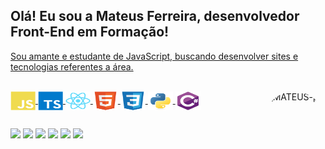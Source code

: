 ## Olá! Eu sou a Mateus Ferreira, desenvolvedor Front-End em Formação!
<div align="center">
  <a href="https://github.com/MateusProDev">
</div>

Sou amante e estudante de JavaScript, buscando desenvolver sites e tecnologias referentes a área.

<div style="display: inline_block"><br>
  <img align="center" alt="MATEUS-Js" height="30" width="40" src="https://raw.githubusercontent.com/devicons/devicon/master/icons/javascript/javascript-plain.svg">
  <img align="center" alt="MATEUS-Ts" height="30" width="40" src="https://raw.githubusercontent.com/devicons/devicon/master/icons/typescript/typescript-plain.svg">
  <img align="center" alt="MATEUS-React" height="30" width="40" src="https://raw.githubusercontent.com/devicons/devicon/master/icons/react/react-original.svg">
  <img align="center" alt="MATEUS-HTML" height="30" width="40" src="https://raw.githubusercontent.com/devicons/devicon/master/icons/html5/html5-original.svg">
  <img align="center" alt="MATEUS-CSS" height="30" width="40" src="https://raw.githubusercontent.com/devicons/devicon/master/icons/css3/css3-original.svg">
  <img align="center" alt="MATEUS-Python" height="30" width="40" src="https://raw.githubusercontent.com/devicons/devicon/master/icons/python/python-original.svg">
  <img align="center" alt="MATEUS-Csharp" height="30" width="40" src="https://raw.githubusercontent.com/devicons/devicon/master/icons/csharp/csharp-original.svg">
  <img align="right" alt="MATEUS-pic" height="150" style="border-radius:50px;" src="[https://shadow-cv-activity4tlimit-1251316161.cos.ap-shanghai.myqcloud.com/folder7/activity/me_in_comics/share/ba9c0ce2da99ab475add18b304a949c6_x5m6y.jpg?sign=q-sign-algorithm%3Dsha1%26q-ak%3DAKIDmKchHz54FBtKUKDSO6atwjIzLRH0hOcZ%26q-sign-time%3D1682014889%3B1682360489%26q-key-time%3D1682014889%3B1682360489%26q-header-list%3Dhost%26q-url-param-list%3D%26q-signature%3D0b62690f421d496e96647abfa649a7eff0bab656](https://shadow-cv-activity4tlimit-1251316161.cos.ap-shanghai.myqcloud.com/folder7/activity/me_in_comics/share/ba9c0ce2da99ab475add18b304a949c6_x5m6y.jpg?sign=q-sign-algorithm%3Dsha1%26q-ak%3DAKIDmKchHz54FBtKUKDSO6atwjIzLRH0hOcZ%26q-sign-time%3D1682014889%3B1682360489%26q-key-time%3D1682014889%3B1682360489%26q-header-list%3Dhost%26q-url-param-list%3D%26q-signature%3D0b62690f421d496e96647abfa649a7eff0bab656)">
</div>
  
  ##
 
<div> 
  <a href="#" target="_blank"><img src="https://img.shields.io/badge/YouTube-FF0000?style=for-the-badge&logo=youtube&logoColor=white" target="_blank"></a>
  <a href="#" target="_blank"><img src="https://img.shields.io/badge/-Instagram-%23E4405F?style=for-the-badge&logo=instagram&logoColor=white" target="_blank"></a>
 	<a href="#" target="_blank"><img src="https://img.shields.io/badge/Twitch-9146FF?style=for-the-badge&logo=twitch&logoColor=white" target="_blank"></a>
  <a href="#" target="_blank"><img src="https://img.shields.io/badge/Discord-7289DA?style=for-the-badge&logo=discord&logoColor=white" target="_blank"></a> 
  <a href = "#"><img src="https://img.shields.io/badge/-Gmail-%23333?style=for-the-badge&logo=gmail&logoColor=white" target="_blank"></a>
  <a href="#"_blank"><img src="https://img.shields.io/badge/-LinkedIn-%230077B5?style=for-the-badge&logo=linkedin&logoColor=white" target="_blank"></a> 
  
</div>
